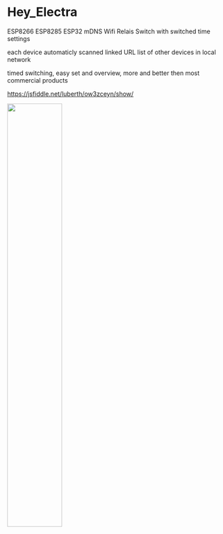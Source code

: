 # Hey_Electra
ESP8266 ESP8285 ESP32 mDNS Wifi Relais Switch with switched time settings

each device automaticly scanned linked URL list of other devices in local network

timed switching, easy set and overview, more and better then most commercial products 

https://jsfiddle.net/luberth/ow3zceyn/show/


<img src="https://github.com/ldijkman/Hey_Electra/blob/main/bixby.jpg" width="50%" heigth="50%">
